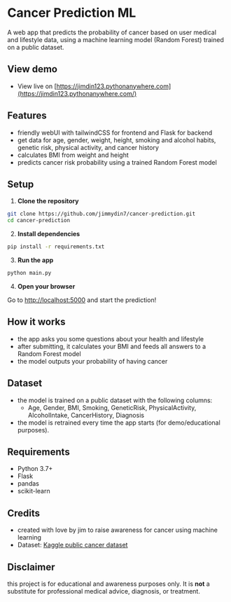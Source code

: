 # Cancer Prediction ML

A web app that predicts the probability of cancer based on user medical and lifestyle data, using a machine learning model (Random Forest) trained on a public dataset.

## View demo
- View live on [https://jimdin123.pythonanywhere.com](https://jimdin123.pythonanywhere.com/)
## Features
- friendly webUI with tailwindCSS for frontend and Flask for backend
- get data for age, gender, weight, height, smoking and alcohol habits, genetic risk, physical activity, and cancer history
- calculates BMI from weight and height
- predicts cancer risk probability using a trained Random Forest model

## Setup

1. **Clone the repository**

```bash
git clone https://github.com/jimmydin7/cancer-prediction.git
cd cancer-prediction
```

2. **Install dependencies**

```bash
pip install -r requirements.txt
```

3. **Run the app**

```bash
python main.py
```

4. **Open your browser**

Go to [http://localhost:5000](http://localhost:5000) and start the prediction!

## How it works
- the app asks you some questions about your health and lifestyle
- after submitting, it calculates your BMI and feeds all answers to a Random Forest model
- the model outputs your probability of having cancer

## Dataset
- the model is trained on a public dataset with the following columns:
  - Age, Gender, BMI, Smoking, GeneticRisk, PhysicalActivity, AlcoholIntake, CancerHistory, Diagnosis
- the model is retrained every time the app starts (for demo/educational purposes).

## Requirements
- Python 3.7+
- Flask
- pandas
- scikit-learn

## Credits
- created with love by jim to raise awareness for cancer using machine learning
- Dataset: [Kaggle public cancer dataset](https://www.kaggle.com/)

## Disclaimer
this project is for educational and awareness purposes only. It is **not** a substitute for professional medical advice, diagnosis, or treatment.
